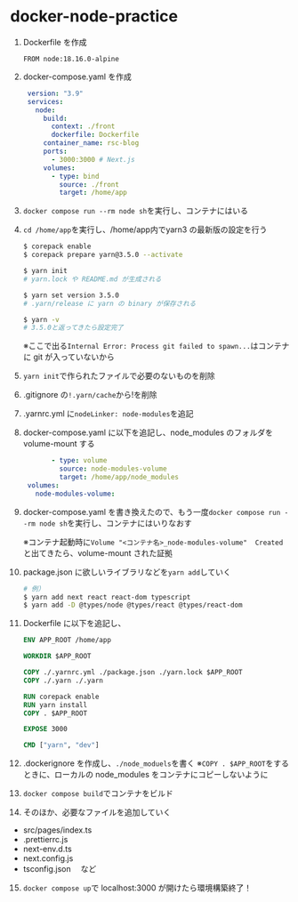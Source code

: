 # docker-node-practice

1. Dockerfile を作成

   ```
   FROM node:18.16.0-alpine
   ```

2. docker-compose.yaml を作成

   ```yaml
    version: "3.9"
    services:
      node:
        build:
          context: ./front
          dockerfile: Dockerfile
        container_name: rsc-blog
        ports:
          - 3000:3000 # Next.js
        volumes:
          - type: bind
            source: ./front
            target: /home/app
   ```

3. `docker compose run --rm node sh`を実行し、コンテナにはいる

4. `cd /home/app`を実行し、/home/app内でyarn3 の最新版の設定を行う

   ```sh
   $ corepack enable
   $ corepack prepare yarn@3.5.0 --activate

   $ yarn init
   # yarn.lock や README.md が生成される

   $ yarn set version 3.5.0
   # .yarn/release に yarn の binary が保存される

   $ yarn -v
   # 3.5.0と返ってきたら設定完了
   ```

   ※ここで出る`Internal Error: Process git failed to spawn...`はコンテナに git が入っていないから

5. `yarn init`で作られたファイルで必要のないものを削除

6. .gitignore の`!.yarn/cache`から!を削除

7. .yarnrc.yml に`nodeLinker: node-modules`を追記

8. docker-compose.yaml に以下を追記し、node_modules のフォルダを volume-mount する

   ```yaml
          - type: volume
            source: node-modules-volume
            target: /home/app/node_modules
    volumes:
      node-modules-volume:
   ```

9. docker-compose.yaml を書き換えたので、もう一度`docker compose run --rm node sh`を実行し、コンテナにはいりなおす

   ※コンテナ起動時に`Volume "<コンテナ名>_node-modules-volume"  Created`と出てきたら、volume-mount された証拠

10. package.json に欲しいライブラリなどを`yarn add`していく

    ```sh
    # 例）
    $ yarn add next react react-dom typescript
    $ yarn add -D @types/node @types/react @types/react-dom

    ```

11. Dockerfile に以下を追記し、

    ```Dockerfile
    ENV APP_ROOT /home/app

    WORKDIR $APP_ROOT

    COPY ./.yarnrc.yml ./package.json ./yarn.lock $APP_ROOT
    COPY ./.yarn ./.yarn

    RUN corepack enable
    RUN yarn install
    COPY . $APP_ROOT

    EXPOSE 3000

    CMD ["yarn", "dev"]
    ```

12. .dockerignore を作成し、`./node_moduels`を書く
    ※`COPY . $APP_ROOT`をするときに、ローカルの node_modules をコンテナにコピーしないように

13. `docker compose build`でコンテナをビルド

14. そのほか、必要なファイルを追加していく

- src/pages/index.ts
- .prettierrc.js
- next-env.d.ts
- next.config.js
- tsconfig.json 　など

15. `docker compose up`で localhost:3000 が開けたら環境構築終了！